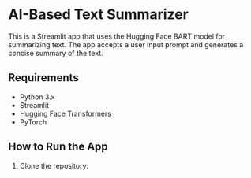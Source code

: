 # AI-Based Text Summarizer

This is a Streamlit app that uses the Hugging Face BART model for summarizing text. The app accepts a user input prompt and generates a concise summary of the text.

## Requirements

- Python 3.x
- Streamlit
- Hugging Face Transformers
- PyTorch

## How to Run the App

1. Clone the repository:
